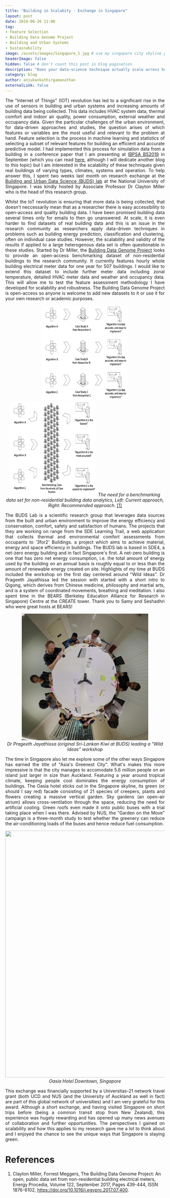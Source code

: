 ```yaml
---
title: "Building in Scalabity - Exchange in Singapore"
layout: post
date: 2019-06-26 11:00
tag: 
- Feature Selection
- Building Data Genome Project
- Building and Urban Systems
- Sustainability
image: /assets/images/Singapore_1.jpg # use my singapore city skyline picture
headerImage: false
hidden: false # don't count this post in blog pagination
description: "Does your data-science technique actually scale across hundreds of buildings? The need for a open benchmarking dataset for buildings."
category: blog
author: anjukankathirgamanathan
externalLink: false
---
```

<div style="text-align: justify">


<p> The "Internet of Things" (IOT) revolution has led to a significant rise in the use of sensors in building and urban systems and increasing amounts of building 
data being collected. This data includes HVAC system data, thermal comfort and indoor air quality, power consumption, external weather and occupancy data. 
Given the particular challenges of the urban environment, for data-driven approaches and studies, the question arises of which features or variables are 
the most useful and relevant to the problem at hand. Feature selection is the process in machine learning and statistics of selecting a subset of relevant 
features for building an efficient and accurate predictive model. I had implemented this process for simulation data from a building in a conference paper that I am presenting at 
<a href="http://buildingsimulation2019.org/">IBPSA BS2019</a> in September (which you can read <a href="/assets/documents/C2.pdf">here</a>, although I will dedicate another 
blog to this topic) but I am interested in the scalability of these techniques given real buildings of varying types, climates, systems and operation. To help answer this, 
I spent two weeks last month on research exchange at the <a href="http://www.budslab.org/">Building and Urban Data Science (BUDS) lab</a> at the National University of Singapore. 
I was kindly hosted by Associate Professor Dr Clayton Miller who is the head of this research group. </p>

<p> Whilst the IoT revolution is ensuring that more data is being collected, that doesn't neccessarily mean that as a researcher there is easy accessibility 
to open-access and quality building data. I have been promised building data several times only for emails to then go unanswered. At scale, it is even harder 
to find datasets of real building data and this is an issue in the research community as researchers apply data-driven techniques in problems such as building 
energy prediction, classification and clustering, often on individual case studies. However, the scalability and validity of the results if applied to a 
large heterogenous data set is often questionable in these studies. Started by Dr Miller, the <a href="https://github.com/buds-lab/the-building-data-genome-project">
Building Data Genome Project</a> looks to provide an open-access benchmarking dataset of non-residential buildings to the research community. It currently features 
hourly whole building electrical meter data for one year for 507 buildings. I would like to extend this dataset to include further meter data including zonal temperature, 
detailed HVAC meter data and weather and occupancy data. This will allow me to test the feature assessment methodology I have developed for scalability and robustness. 
The Building Data Genome Project is open-access so anyone is welcome to add new datasets to it or use it for your own research or academic purposes. </p>

</div>

<div style="text-align: center">

<img src="/assets/images/Oldway.png" width="275" height="300" />
<img src="/assets/images/Newway.png" width="275" height="300" />
<em>The need for a benchmarking data set for non-residential building data analytics, Left: Current approach, Right: Recommended approach.</em> <a href="https://github.com/buds-lab/the-building-data-genome-project">[1]</a>

</div>

<div style="text-align: justify">

<p> The BUDS Lab is a scientific research group that leverages data sources from the built and urban environment to improve the energy efficiency and 
conservation, comfort, safety and satisfaction of humans. The projects that they are working on range from the SDE Learning Trail, a web application that 
collects thermal and environmental comfort assessments from occupants to '3for2' Buildings. a project which aims to achieve material, energy and space efficiency 
in buildings. The BUDS lab is based in SDE4, a net-zero energy building and in fact Singapore's first.
 A net-zero building is one that has zero net energy consumption, i.e. the total amount of energy used by the building on an annual basis is roughly equal to or less
 than the amount of renewable energy created on site. Highlights of my time at BUDS included the workshop on the first day centered around "Wild Ideas". Dr Prageeth 
 Jayathissa led the session with started with a short intro to Qigong, which derives from Chinese medicine, philosophy and martial arts, and is a system of 
 coordinated movements, breathing and meditation. I also spent time in the BEARS (Berkeley Education Alliance for Research in Singapore) Centre at the CREATE 
 tower. Thank you to Samy and Seshadhri who were great hosts at BEARS!</p>

</div>

<div style="text-align: center">

<img src="/assets/images/Singapore_3.jpg" width="400" height="400" />
<br>
<em>Dr Prageeth Jayathissa (original Sri-Lankan Kiwi at BUDS) leading a "Wild Ideas" workshop</em>

</div>

<div style="text-align: justify">

<p> The time in Singapore also let me explore some of the other ways Singapore has earned the title of "Asia's Greenest City". What's makes this more impressive is that 
the city manages to accomodate 5.6 million people on an island just larger in size than Auckland. Featuring a year around tropical climate, 
keeping people cool dominates the energy consumption of buildings. The Oasia hotel sticks out in the Singapore skyline, its green (or should I say red) facade consisting
of 21 species of creepers, plants and flowers creating a massive vertical garden. Sky gardens (an open-air atrium) allows cross-ventilation through the space,
 reducing the need for artificial cooling. Green roofs even made it onto public buses with a trial taking place when I was there. Advised by NUS, the "Garden on the Move" campaign is a 
 three-month study to test whether the greenery can reduce the air-conditioning loads of the buses and hence reduce fuel consumption. </p>

</div>
<div style="text-align: center">
<img src="/assets/images/Singapore_2.jpg" width="1040" height="780" />
<em>Oasia Hotel Downtown, Singapore</em>
</div>

<div style="text-align: justify">

<p> This exchange was financially supported by a Universitas-21 network travel grant (both UCD and NUS (and the University of Auckland as well in fact) are part of 
this global network of universities) and I am very grateful for this award. Although a short exchange, and having visited Singapore on short trips before (being a common 
transit stop from New Zealand), this experience was hugely rewarding and has opened up many news avenues of collaboration and further opportunities. The perspectives I 
gained on scalability and how this applies to my research gave me a lot to think about and I enjoyed the chance to see the unique ways that Singapore is staying green. </p>

</div>

# References

1. Clayton Miller, Forrest Meggers, The Building Data Genome Project: An open, public data set from non-residential building electrical meters, Energy Procedia, Volume 122, 
September 2017, Pages 439-444, ISSN 1876-6102, https://doi.org/10.1016/j.egypro.2017.07.400.
